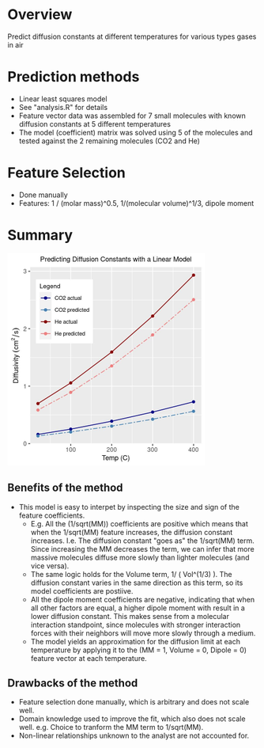 # Overview
Predict diffusion constants at different temperatures for various types gases in air

# Prediction methods
- Linear least squares model
- See "analysis.R" for details
- Feature vector data was assembled for 7 small molecules with known diffusion constants at 5 different temperatures
- The model (coefficient) matrix was solved using 5 of the molecules and tested against the 2 remaining molecules (CO2 and He)

# Feature Selection
- Done manually
- Features: 1 / (molar mass)^0.5, 1/(molecular volume)^1/3, dipole moment

# Summary
<img src="model_predictions.jpg" width="400" height="430">

## Benefits of the method
- This model is easy to interpet by inspecting the size and sign of the feature coefficients. 
  - E.g. All the (1/sqrt(MM)) coefficients are positive which means that when the 1/sqrt(MM) feature increases, the diffusion constant increases. I.e. The diffusion constant "goes as" the 1/sqrt(MM) term. Since increasing the MM decreases the term, we can infer that more massive molecules diffuse more slowly than lighter molecules (and vice versa).
  - The same logic holds for the Volume term, 1/ ( Vol^(1/3) ). The diffusion constant varies in the same direction as this term, so its model coefficients are postiive.
  - All the dipole moment coefficients are negative, indicating that when all other factors are equal, a higher dipole moment with result in a lower diffusion constant. This makes sense from a molecular interaction standpoint, since molecules with stronger interaction forces with their neighbors will move more slowly through a medium. 
  - The model yields an approximation for the diffusion limit at each temperature by applying it to the (MM = 1, Volume = 0, Dipole = 0) feature vector at each temperature. 

## Drawbacks of the method
- Feature selection done manually, which is arbitrary and does not scale well.
- Domain knowledge used to improve the fit, which also does not scale well. e.g. Choice to tranform the MM term to 1/sqrt(MM).
- Non-linear relationships unknown to the analyst are not accounted for.
